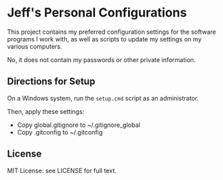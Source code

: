 # Jeff's Personal Configurations

This project contains my preferred configuration settings for the
software programs I work with, as well as scripts to update my
settings on my various computers.

No, it does not contain my passwords or other private information.

## Directions for Setup

On a Windows system, run the ``setup.cmd`` script as an administrator.

Then, apply these settings:

* Copy global.gitignore to ~/.gitignore_global
* Copy .gitconfig to ~/.gitconfig

## License

MIT License: see LICENSE for full text.

